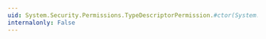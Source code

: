```yaml
---
uid: System.Security.Permissions.TypeDescriptorPermission.#ctor(System.Security.Permissions.PermissionState)
internalonly: False
---
```


